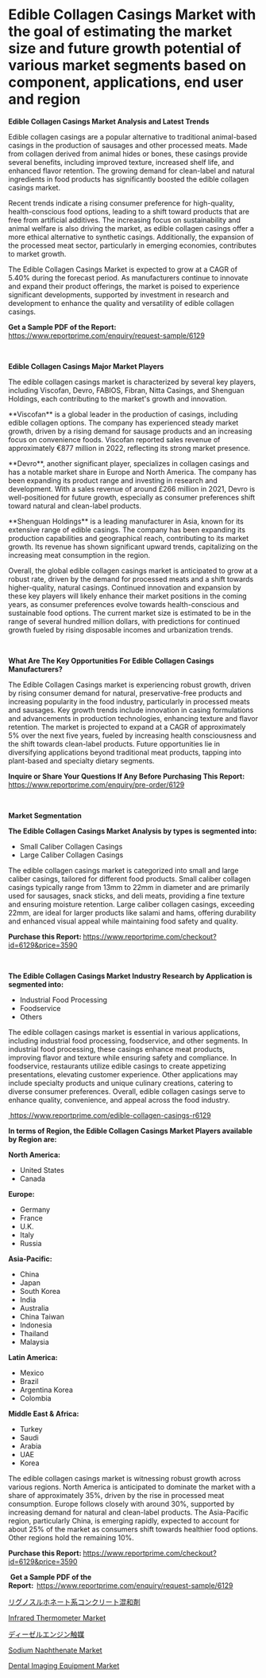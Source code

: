<p><h1>Edible Collagen Casings Market with the goal of estimating the market size and future growth potential of various market segments based on component, applications, end user and region</h1></p><p><strong>Edible Collagen Casings Market Analysis and Latest Trends</strong></p>
<p><p>Edible collagen casings are a popular alternative to traditional animal-based casings in the production of sausages and other processed meats. Made from collagen derived from animal hides or bones, these casings provide several benefits, including improved texture, increased shelf life, and enhanced flavor retention. The growing demand for clean-label and natural ingredients in food products has significantly boosted the edible collagen casings market.</p><p>Recent trends indicate a rising consumer preference for high-quality, health-conscious food options, leading to a shift toward products that are free from artificial additives. The increasing focus on sustainability and animal welfare is also driving the market, as edible collagen casings offer a more ethical alternative to synthetic casings. Additionally, the expansion of the processed meat sector, particularly in emerging economies, contributes to market growth.</p><p>The Edible Collagen Casings Market is expected to grow at a CAGR of 5.40% during the forecast period. As manufacturers continue to innovate and expand their product offerings, the market is poised to experience significant developments, supported by investment in research and development to enhance the quality and versatility of edible collagen casings.</p></p>
<p><strong>Get a Sample PDF of the Report:&nbsp;</strong> <a href="https://www.reportprime.com/enquiry/request-sample/6129">https://www.reportprime.com/enquiry/request-sample/6129</a></p>
<p>&nbsp;</p>
<p><strong>Edible Collagen Casings Major Market Players</strong></p>
<p><p>The edible collagen casings market is characterized by several key players, including Viscofan, Devro, FABIOS, Fibran, Nitta Casings, and Shenguan Holdings, each contributing to the market's growth and innovation.</p><p>**Viscofan** is a global leader in the production of casings, including edible collagen options. The company has experienced steady market growth, driven by a rising demand for sausage products and an increasing focus on convenience foods. Viscofan reported sales revenue of approximately €877 million in 2022, reflecting its strong market presence.</p><p>**Devro**, another significant player, specializes in collagen casings and has a notable market share in Europe and North America. The company has been expanding its product range and investing in research and development. With a sales revenue of around £266 million in 2021, Devro is well-positioned for future growth, especially as consumer preferences shift toward natural and clean-label products.</p><p>**Shenguan Holdings** is a leading manufacturer in Asia, known for its extensive range of edible casings. The company has been expanding its production capabilities and geographical reach, contributing to its market growth. Its revenue has shown significant upward trends, capitalizing on the increasing meat consumption in the region.</p><p>Overall, the global edible collagen casings market is anticipated to grow at a robust rate, driven by the demand for processed meats and a shift towards higher-quality, natural casings. Continued innovation and expansion by these key players will likely enhance their market positions in the coming years, as consumer preferences evolve towards health-conscious and sustainable food options. The current market size is estimated to be in the range of several hundred million dollars, with predictions for continued growth fueled by rising disposable incomes and urbanization trends.</p></p>
<p>&nbsp;</p>
<p><strong>What Are The Key Opportunities For Edible Collagen Casings Manufacturers?</strong></p>
<p><p>The Edible Collagen Casings market is experiencing robust growth, driven by rising consumer demand for natural, preservative-free products and increasing popularity in the food industry, particularly in processed meats and sausages. Key growth trends include innovation in casing formulations and advancements in production technologies, enhancing texture and flavor retention. The market is projected to expand at a CAGR of approximately 5% over the next five years, fueled by increasing health consciousness and the shift towards clean-label products. Future opportunities lie in diversifying applications beyond traditional meat products, tapping into plant-based and specialty dietary segments.</p></p>
<p><strong>Inquire or Share Your Questions If Any Before Purchasing This Report:</strong> <a href="https://www.reportprime.com/enquiry/pre-order/6129">https://www.reportprime.com/enquiry/pre-order/6129</a></p>
<p>&nbsp;</p>
<p><strong>Market Segmentation</strong></p>
<p><strong>The Edible Collagen Casings Market Analysis by types is segmented into:</strong></p>
<p><ul><li>Small Caliber Collagen Casings</li><li>Large Caliber Collagen Casings</li></ul></p>
<p><p>The edible collagen casings market is categorized into small and large caliber casings, tailored for different food products. Small caliber collagen casings typically range from 13mm to 22mm in diameter and are primarily used for sausages, snack sticks, and deli meats, providing a fine texture and ensuring moisture retention. Large caliber collagen casings, exceeding 22mm, are ideal for larger products like salami and hams, offering durability and enhanced visual appeal while maintaining food safety and quality.</p></p>
<p><strong>Purchase this Report:&nbsp;</strong><a href="https://www.reportprime.com/checkout?id=6129&price=3590">https://www.reportprime.com/checkout?id=6129&price=3590</a></p>
<p>&nbsp;</p>
<p><strong>The Edible Collagen Casings Market Industry Research by Application is segmented into:</strong></p>
<p><ul><li>Industrial Food Processing</li><li>Foodservice</li><li>Others</li></ul></p>
<p><p>The edible collagen casings market is essential in various applications, including industrial food processing, foodservice, and other segments. In industrial food processing, these casings enhance meat products, improving flavor and texture while ensuring safety and compliance. In foodservice, restaurants utilize edible casings to create appetizing presentations, elevating customer experience. Other applications may include specialty products and unique culinary creations, catering to diverse consumer preferences. Overall, edible collagen casings serve to enhance quality, convenience, and appeal across the food industry.</p></p>
<p><a href="https://www.reportprime.com/edible-collagen-casings-r6129">&nbsp;https://www.reportprime.com/edible-collagen-casings-r6129</a></p>
<p><strong>In terms of Region, the Edible Collagen Casings Market Players available by Region are:</strong></p>
<p>
    <p> <strong> North America: </strong>
        <ul>
            <li>United States</li>
            <li>Canada</li>
        </ul>
        </p> 
    <p> <strong> Europe: </strong>
        <ul>
            <li>Germany</li>
            <li>France</li>
            <li>U.K.</li>
            <li>Italy</li>
            <li>Russia</li>
        </ul>
        </p> 
    <p> <strong> Asia-Pacific: </strong>
        <ul>
            <li>China</li>
            <li>Japan</li>
            <li>South Korea</li>
            <li>India</li>
            <li>Australia</li>
            <li>China Taiwan</li>
            <li>Indonesia</li>
            <li>Thailand</li>
            <li>Malaysia</li>
        </ul>
        </p> 
    <p> <strong> Latin America: </strong>
        <ul>
            <li>Mexico</li>
            <li>Brazil</li>
            <li>Argentina Korea</li>
            <li>Colombia</li>
        </ul>
        </p> 
    <p> <strong> Middle East & Africa: </strong>
        <ul>
            <li>Turkey</li>
            <li>Saudi</li>
            <li>Arabia</li>
            <li>UAE</li>
            <li>Korea</li>
        </ul>
    </p>
    </p>
<p><p>The edible collagen casings market is witnessing robust growth across various regions. North America is anticipated to dominate the market with a share of approximately 35%, driven by the rise in processed meat consumption. Europe follows closely with around 30%, supported by increasing demand for natural and clean-label products. The Asia-Pacific region, particularly China, is emerging rapidly, expected to account for about 25% of the market as consumers shift towards healthier food options. Other regions hold the remaining 10%.</p></p>
<p><strong>Purchase this Report: </strong><a href="https://www.reportprime.com/checkout?id=6129&price=3590">https://www.reportprime.com/checkout?id=6129&price=3590</a></p>
<p>&nbsp;<strong>Get a Sample PDF of the Report:&nbsp;&nbsp;</strong><a href="https://www.reportprime.com/enquiry/request-sample/6129">https://www.reportprime.com/enquiry/request-sample/6129</a></p>
<p><strong></strong></p>
<p><p><a href="https://medium.com/@rosaleen41t7a/lignosulfonate-based-concrete-admixtures-4b33e67e4f42">リグノスルホネート系コンクリート混和剤</a></p><p><a href="https://medium.com/@tracey.gray97887/the-market-study-covers-the-infrared-thermometer-market-across-various-segments-0f4dd4c95f4c?postPublishedType=initial">Infrared Thermometer Market</a></p><p><a href="https://medium.com/@rosaleen41t7a/%E3%83%87%E3%82%A3%E3%83%BC%E3%82%BC%E3%83%AB%E3%82%A8%E3%83%B3%E3%82%B8%E3%83%B3%E8%A7%A6%E5%AA%92%E5%B8%82%E5%A0%B4%E3%81%AB%E3%81%8A%E3%81%91%E3%82%8B%E6%88%90%E9%95%B7%E3%81%AE%E6%A9%9F%E4%BC%9A%E3%81%A8%E8%AA%B2%E9%A1%8C%E3%81%AF%E4%BD%95%E3%81%A7%E3%81%99%E3%81%8B-7a8c119a6419">ディーゼルエンジン触媒</a></p><p><a href="https://issuu.com/reportprime-2/docs/sodium-naphthenate-market-size-2030_5aaa2f2eb1dbf6">Sodium Naphthenate Market</a></p><p><a href="https://medium.com/@tracey.gray97887/the-dental-imaging-equipment-industry-analysis-report-offers-a-comprehensive-and-current-d8b489782d62">Dental Imaging Equipment Market</a></p></p>